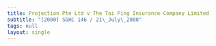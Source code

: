 ```yaml
---
title: Projection Pte Ltd v The Tai Ping Insurance Company Limited
subtitle: "[2000] SGHC 146 / 21\_July\_2000"
tags: null
layout: single
---
```



